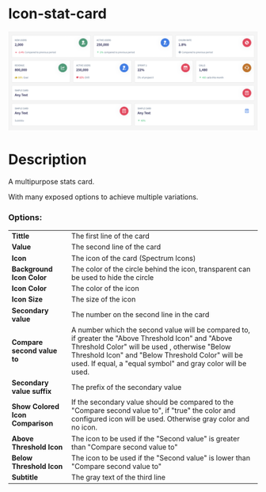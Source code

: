 # Icon-stat-card

![alt text](https://github.com/FCMHUB/budibase-icon-stat-card/blob/master/examples.png?raw=true)

# Description

A multipurpose stats card.

With many exposed options to achieve multiple variations.

### Options:

<table><tbody><tr><td><strong>Tittle</strong></td><td>The first line of the card</td></tr><tr><td><strong>Value</strong></td><td>The second line of the card</td></tr><tr><td><strong>Icon</strong></td><td>The icon of the card (Spectrum Icons)</td></tr><tr><td><strong>Background Icon Color</strong></td><td>The color of the circle behind the icon, transparent can be used to hide the circle</td></tr><tr><td><strong>Icon Color</strong></td><td>The color of the icon</td></tr><tr><td><strong>Icon Size</strong></td><td>The size of the icon</td></tr><tr><td><strong>Secondary value</strong></td><td>The number on the second line in the card</td></tr><tr><td><strong>Compare second value to</strong></td><td>A number which the second value will be compared to, if greater the "Above Threshold Icon" and "Above Threshold Color" will be used , otherwise "Below Threshold Icon" and "Below Threshold Color" will be used. If equal, a "equal symbol" and gray color will be used.</td></tr><tr><td><strong>Secondary value suffix</strong></td><td>The prefix of the secondary value</td></tr><tr><td><strong>Show Colored Icon Comparison</strong></td><td>If the secondary value should be compared to the "Compare second value to", if "true" the color and configured icon will be used. Otherwise gray color and no icon.</td></tr><tr><td><strong>Above Threshold Icon</strong></td><td>The icon to be used if the "Second value" is greater than "Compare second value to"</td></tr><tr><td><strong>Below Threshold Icon</strong></td><td>The icon to be used if the "Second value" is lower than "Compare second value to"</td></tr><tr><td><strong>Subtitle</strong></td><td>The gray text of the third line</td></tr></tbody></table>
